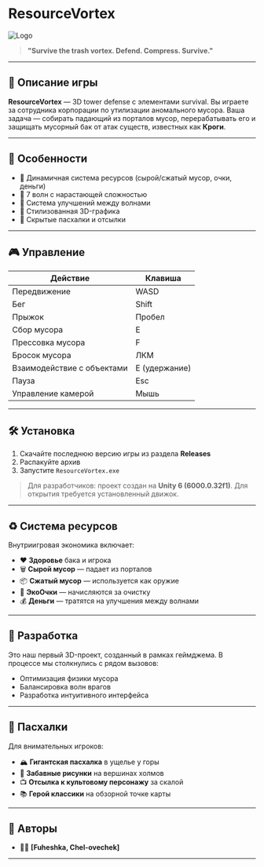 # ResourceVortex

![Logo](![ResourceVortexCoverImage](https://github.com/user-attachments/assets/d840e38d-7f73-41af-b004-a8571bee8135))

> **"Survive the trash vortex. Defend. Compress. Survive."**

---

## 📖 Описание игры

**ResourceVortex** — 3D tower defense с элементами survival. Вы играете за сотрудника корпорации по утилизации аномального мусора. Ваша задача — собирать падающий из порталов мусор, перерабатывать его и защищать мусорный бак от атак существ, известных как **Кроги**.

---

## 🧩 Особенности

- 🔄 Динамичная система ресурсов (сырой/сжатый мусор, очки, деньги)  
- 🌊 7 волн с нарастающей сложностью  
- 🛒 Система улучшений между волнами  
- 🎨 Стилизованная 3D-графика  
- 🥚 Скрытые пасхалки и отсылки  

---

## 🎮 Управление

| Действие                    | Клавиша            |
|----------------------------|--------------------|
| Передвижение               | WASD               |
| Бег                        | Shift              |
| Прыжок                     | Пробел             |
| Сбор мусора                | E                  |
| Прессовка мусора           | F                  |
| Бросок мусора              | ЛКМ                |
| Взаимодействие с объектами | E (удержание)      |
| Пауза                      | Esc                |
| Управление камерой         | Мышь               |

---

## 🛠 Установка

1. Скачайте последнюю версию игры из раздела **Releases**  
2. Распакуйте архив  
3. Запустите `ResourceVortex.exe`

> Для разработчиков: проект создан на **Unity 6 (6000.0.32f1)**. Для открытия требуется установленный движок.

---

## ♻️ Система ресурсов

Внутриигровая экономика включает:

- ♥️ **Здоровье** бака и игрока  
- 🗑 **Сырой мусор** — падает из порталов  
- 📦 **Сжатый мусор** — используется как оружие  
- 🌱 **ЭкоОчки** — начисляются за очистку  
- 💰 **Деньги** — тратятся на улучшения между волнами  

---

## 🔧 Разработка

Это наш первый 3D-проект, созданный в рамках геймджема. В процессе мы столкнулись с рядом вызовов:

- Оптимизация физики мусора  
- Балансировка волн врагов  
- Разработка интуитивного интерфейса  

---

## 🥚 Пасхалки

Для внимательных игроков:

- 🏔 **Гигантская пасхалка** в ущелье у горы  
- 🎨 **Забавные рисунки** на вершинах холмов  
- 📺 **Отсылка к культовому персонажу** за скалой  
- 📚 **Герой классики** на обзорной точке карты  

---

## 👥 Авторы

- 👨‍💻 **[Fuheshka, Chel-ovechek]**

---
